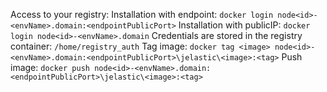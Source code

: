 Access to your registry:
  Installation with endpoint: ```docker login node<id>-<envName>.domain:<endpointPublicPort>```
  Installation with publicIP: ```docker login node<id>-<envName>.domain```
  Credentials are stored in the registry container: ```/home/registry_auth```
  Tag image: ```docker tag <image> node<id>-<envName>.domain:<endpointPublicPort>\jelastic\<image>:<tag>```
  Push image: ```docker push node<id>-<envName>.domain:<endpointPublicPort>\jelastic\<image>:<tag>```
